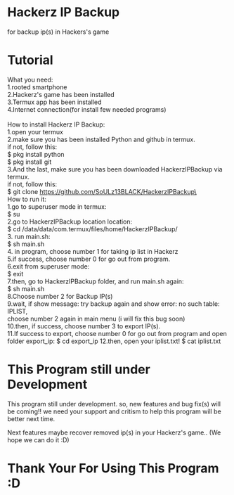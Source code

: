 # Hackerz IP Backup
for backup ip(s) in Hackers's game

# Tutorial
What you need:\
1.rooted smartphone\
2.Hackerz's game has been installed\
3.Termux app has been installed\
4.Internet connection(for install few needed programs)\
\
How to install Hackerz IP Backup:\
1.open your termux\
2.make sure you has been installed Python and github in termux.\
if not, follow this:\
$ pkg install python\
$ pkg install git\
3.And the last, make sure you has been downloaded HackerzIPBackup via termux.\
if not, follow this:\
$ git clone https://github.com/SoULz13BLACK/HackerzIPBackup\
\
How to run it:\
1.go to superuser mode in termux:\
$ su\
2.go to HackerzIPBackup location location:\
$ cd /data/data/com.termux/files/home/HackerzIPBackup/\
3. run main.sh:\
$ sh main.sh\
4. in program, choose number 1 for taking ip list in Hackerz\
5.if success, choose number 0 for go out from program.\
6.exit from superuser mode:\
$ exit\
7.then, go to HackerzIPBackup folder, and run main.sh again:\
$ sh main.sh\
8.Choose number 2 for Backup IP(s)\
9.wait, if show message: try backup again and show error: no such table: IPLIST,\
choose number 2 again in main menu (i will fix this bug soon)\
10.then, if success, choose number 3 to export IP(s).\
11.If success to export, choose number 0 for go out from program and open folder export_ip:
$ cd export_ip
12.then, open your iplist.txt!
$ cat iplist.txt

# This Program still under Development
This program still under development. so, new features and bug fix(s) will be coming!!
we need your support and critism to help this program will be better next time.

Next features maybe recover removed ip(s) in your Hackerz's game.. (We hope we can do it :D)

# Thank Your For Using This Program :D
